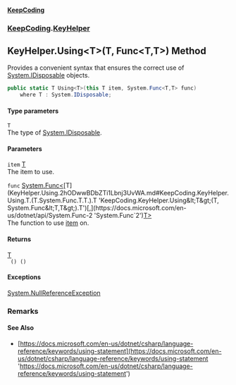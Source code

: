 #### [KeepCoding](index.md 'index')
### [KeepCoding](KeepCoding.md 'KeepCoding').[KeyHelper](KeyHelper.md 'KeepCoding.KeyHelper')
## KeyHelper.Using&lt;T&gt;(T, Func&lt;T,T&gt;) Method
Provides a convenient syntax that ensures the correct use of [System.IDisposable](https://docs.microsoft.com/en-us/dotnet/api/System.IDisposable 'System.IDisposable') objects.  
```csharp
public static T Using<T>(this T item, System.Func<T,T> func)
    where T : System.IDisposable;
```
#### Type parameters
<a name='KeepCoding.KeyHelper.Using.T.(T.System.Func.T.T.).T'></a>
`T`  
The type of [System.IDisposable](https://docs.microsoft.com/en-us/dotnet/api/System.IDisposable 'System.IDisposable').
  
#### Parameters
<a name='KeepCoding.KeyHelper.Using.T.(T.System.Func.T.T.).item'></a>
`item` [T](KeyHelper.Using.2hODwwBDbZTi1Lbnj3UvWA.md#KeepCoding.KeyHelper.Using.T.(T.System.Func.T.T.).T 'KeepCoding.KeyHelper.Using&lt;T&gt;(T, System.Func&lt;T,T&gt;).T')  
The item to use.
  
<a name='KeepCoding.KeyHelper.Using.T.(T.System.Func.T.T.).func'></a>
`func` [System.Func&lt;](https://docs.microsoft.com/en-us/dotnet/api/System.Func-2 'System.Func`2')[T](KeyHelper.Using.2hODwwBDbZTi1Lbnj3UvWA.md#KeepCoding.KeyHelper.Using.T.(T.System.Func.T.T.).T 'KeepCoding.KeyHelper.Using&lt;T&gt;(T, System.Func&lt;T,T&gt;).T')[,](https://docs.microsoft.com/en-us/dotnet/api/System.Func-2 'System.Func`2')[T](KeyHelper.Using.2hODwwBDbZTi1Lbnj3UvWA.md#KeepCoding.KeyHelper.Using.T.(T.System.Func.T.T.).T 'KeepCoding.KeyHelper.Using&lt;T&gt;(T, System.Func&lt;T,T&gt;).T')[&gt;](https://docs.microsoft.com/en-us/dotnet/api/System.Func-2 'System.Func`2')  
The function to use [item](KeyHelper.Using.2hODwwBDbZTi1Lbnj3UvWA.md#KeepCoding.KeyHelper.Using.T.(T.System.Func.T.T.).item 'KeepCoding.KeyHelper.Using&lt;T&gt;(T, System.Func&lt;T,T&gt;).item') on.
  
#### Returns
[T](KeyHelper.Using.2hODwwBDbZTi1Lbnj3UvWA.md#KeepCoding.KeyHelper.Using.T.(T.System.Func.T.T.).T 'KeepCoding.KeyHelper.Using&lt;T&gt;(T, System.Func&lt;T,T&gt;).T')  
` () ()`
#### Exceptions
[System.NullReferenceException](https://docs.microsoft.com/en-us/dotnet/api/System.NullReferenceException 'System.NullReferenceException')  
### Remarks
#### See Also
- [https://docs.microsoft.com/en-us/dotnet/csharp/language-reference/keywords/using-statement](https://docs.microsoft.com/en-us/dotnet/csharp/language-reference/keywords/using-statement 'https://docs.microsoft.com/en-us/dotnet/csharp/language-reference/keywords/using-statement')

